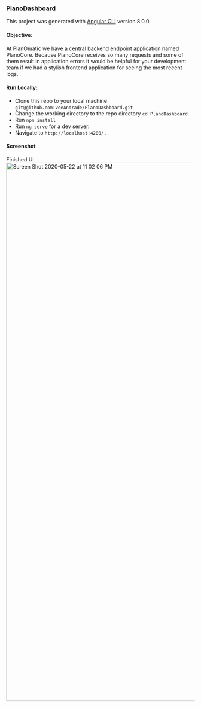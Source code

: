 ### PlanoDashboard

This project was generated with [Angular CLI](https://github.com/angular/angular-cli) version 8.0.0.

#### Objective: 
At PlanOmatic we have a central backend endpoint application named PlanoCore. Because PlanoCore receives so many requests and some of them result in application errors it would be helpful for your development team if we had a stylish frontend application for seeing the most recent logs.

#### Run Locally:

 - Clone this repo to your local machine
 ``git@github.com:VeeAndrade/PlanoDashboard.git``
 - Change the working directory to the repo directory
 ``cd PlanoDashboard``
 - Run ``npm install``
 - Run `ng serve` for a dev server.
 -  Navigate to `http://localhost:4200/` .

#### Screenshot
Finished UI
<img width="1440" alt="Screen Shot 2020-05-22 at 11 02 06 PM" src="https://user-images.githubusercontent.com/51575613/82854679-68f7b980-9ec6-11ea-8140-7393ce7a0d20.png">

